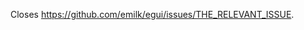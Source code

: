 <!--
Please read the "Making a PR" section of [`CONTRIBUTING.md`](https://github.com/emilk/egui/blob/master/CONTRIBUTING.md) before opening a Pull Request!

* Keep your PR:s small and focused.
* If applicable, add a screenshot or gif.
* Unless this is a trivial change, add a line to the relevant `CHANGELOG.md` under "Unreleased".
* If it is a non-trivial addition, consider adding a demo for it to `egui_demo_lib`.
* Remember to run `cargo fmt` and `cargo clippy`.
* Open the PR as a draft until you have self-reviewed it and run `./scripts/check.sh`.
* When you have addressed a PR comment, mark it as resolved.

Please be patient! I will review you PR, but my time is limited!
-->

Closes <https://github.com/emilk/egui/issues/THE_RELEVANT_ISSUE>.
